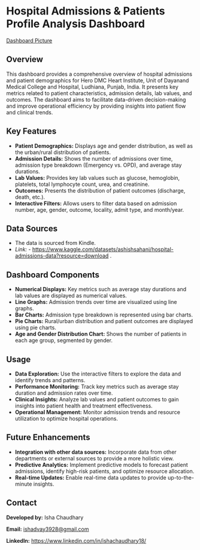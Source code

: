 # Hospital Admissions & Patients Profile Analysis Dashboard

[Dashboard Picture](https://github.com/user-attachments/assets/c1025430-cf35-49c1-8109-635258b4b16b)


## Overview

This dashboard provides a comprehensive overview of hospital admissions and patient demographics for Hero DMC Heart Institute, Unit of Dayanand Medical College and Hospital, Ludhiana, Punjab, India. It presents key metrics related to patient characteristics, admission details, lab values, and outcomes. The dashboard aims to facilitate data-driven decision-making and improve operational efficiency by providing insights into patient flow and clinical trends.

## Key Features

* **Patient Demographics:** Displays age and gender distribution, as well as the urban/rural distribution of patients.
* **Admission Details:** Shows the number of admissions over time, admission type breakdown (Emergency vs. OPD), and average stay durations.
* **Lab Values:** Provides key lab values such as glucose, hemoglobin, platelets, total lymphocyte count, urea, and creatinine.
* **Outcomes:** Presents the distribution of patient outcomes (discharge, death, etc.).
* **Interactive Filters:** Allows users to filter data based on admission number, age, gender, outcome, locality, admit type, and month/year.

## Data Sources

* The data is sourced from Kindle.
* *Link:* - https://www.kaggle.com/datasets/ashishsahani/hospital-admissions-data?resource=download .

## Dashboard Components

* **Numerical Displays:** Key metrics such as average stay durations and lab values are displayed as numerical values.
* **Line Graphs:** Admission trends over time are visualized using line graphs.
* **Bar Charts:** Admission type breakdown is represented using bar charts.
* **Pie Charts:** Rural/urban distribution and patient outcomes are displayed using pie charts.
* **Age and Gender Distribution Chart:** Shows the number of patients in each age group, segmented by gender.

## Usage

* **Data Exploration:** Use the interactive filters to explore the data and identify trends and patterns.
* **Performance Monitoring:** Track key metrics such as average stay duration and admission rates over time.
* **Clinical Insights:** Analyze lab values and patient outcomes to gain insights into patient health and treatment effectiveness.
* **Operational Management:** Monitor admission trends and resource utilization to optimize hospital operations.

## Future Enhancements

* **Integration with other data sources:** Incorporate data from other departments or external sources to provide a more holistic view.
* **Predictive Analytics:** Implement predictive models to forecast patient admissions, identify high-risk patients, and optimize resource allocation.
* **Real-time Updates:** Enable real-time data updates to provide up-to-the-minute insights.

## Contact

**Developed by:** Isha Chaudhary 

**Email:** ishadvay3928@gmail.com

**LinkedIn:** https://www.linkedin.com/in/ishachaudhary18/
